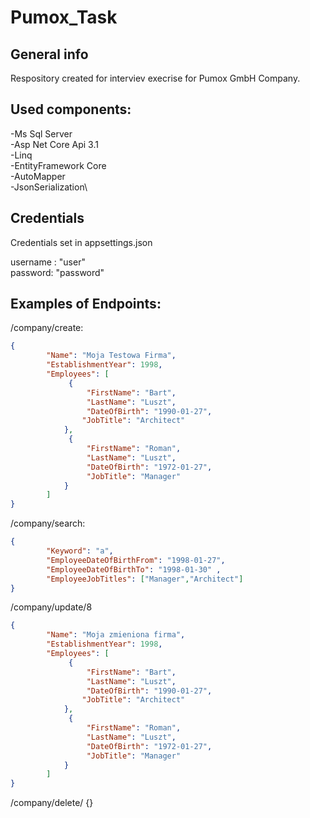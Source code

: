 # Pumox_Task
## General info
Respository created for interviev execrise for Pumox GmbH Company.

## Used components:
-Ms Sql Server\
-Asp Net Core Api 3.1\
-Linq\
-EntityFramework Core\
-AutoMapper \
-JsonSerialization\
## Credentials
Credentials set in appsettings.json

username : "user"\
password: "password"

## Examples of Endpoints:

/company/create:
```json
{
        "Name": "Moja Testowa Firma",
        "EstablishmentYear": 1998,
        "Employees": [
             {
                 "FirstName": "Bart",
                 "LastName": "Luszt",
                 "DateOfBirth": "1990-01-27",
                "JobTitle": "Architect"
            },
             {
                 "FirstName": "Roman",
                 "LastName": "Luszt",
                 "DateOfBirth": "1972-01-27",
                 "JobTitle": "Manager"
            }
        ]
}
```
/company/search:
```json
{
        "Keyword": "a",
        "EmployeeDateOfBirthFrom": "1998-01-27",
        "EmployeeDateOfBirthTo": "1998-01-30" ,
        "EmployeeJobTitles": ["Manager","Architect"]
}
```
/company/update/8
```json
{
        "Name": "Moja zmieniona firma",
        "EstablishmentYear": 1998,
        "Employees": [
             {
                 "FirstName": "Bart",
                 "LastName": "Luszt",
                 "DateOfBirth": "1990-01-27",
                "JobTitle": "Architect"
            },
             {
                 "FirstName": "Roman",
                 "LastName": "Luszt",
                 "DateOfBirth": "1972-01-27",
                 "JobTitle": "Manager"
            }
        ]
}
```
/company/delete/
{}
